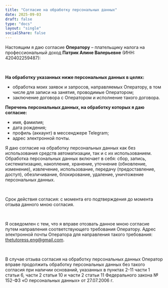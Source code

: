 ```yaml
---
title: "Согласие на обработку персональных данных"
date: 2025-09-03
draft: false
type: "docs"
layout: "single"
socialShare: false
---
```


Настоящим я даю согласие **Оператору** – плательщику налога на профессиональный доход **Патрик Алине Валерьевне** (ИНН: 420402259487):

<br />

**На обработку указанных ниже персональных данных в целях:**
- обработка моих заявок и запросов, направляемых Оператору, в том числе для записи на занятия, проводимые Оператором;
- заключение договора с Оператором и исполнение такого договора.

**Перечень персональных данных, на обработку которых я даю согласие:**
- имя, фамилия;
- дата рождения;
- профиль (аккаунт) в мессенджере Telegram;
- адрес электронной почты.

Я даю согласие на обработку персональных данных как без использования средств автоматизации, так и с их использованием.
Обработка персональных данных включает в себя: сбор, запись, систематизацию, накопление, хранение, уточнение (обновление, изменение), извлечение, использование, передачу (предоставление, доступ), обезличивание, блокирование, удаление, уничтожение персональных данных.

<br />

Срок действия согласия: с момента его подтверждения до момента отзыва данного мною согласия.

<br />

Я осведомлен с тем, что я вправе отозвать данное мною согласие путем направления соответствующего требования Оператору.
Адрес электронной почты Оператора для направления такого требования:
thetutoress.eng@gmail.com.

<br />

В случае отзыва согласия на обработку персональных данных Оператор вправе продолжить обработку персональных данных без такого согласия при наличии оснований, указанных в пунктах 2-11 части 1 статьи 6, части 2 статьи 10 и части 2 статьи 11 Федерального закона № 152-ФЗ «О персональных данных» от 27.07.2006 г.

